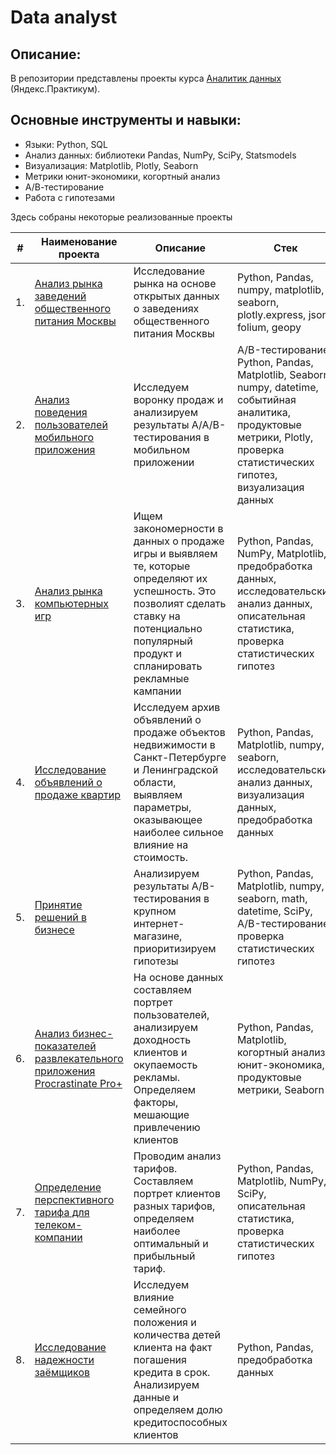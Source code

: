# Data analyst

## Описание:
В репозитории представлены проекты курса [Аналитик данных](https://praktikum.yandex.ru/data-analyst/) (Яндекс.Практикум).

## Основные инструменты и навыки:
- Языки: Python, SQL
- Анализ данных: библиотеки Pandas, NumPy, SciPy, Statsmodels
- Визуализация: Matplotlib, Plotly, Seaborn
- Метрики юнит-экономики, когортный анализ
- А/В-тестирование
- Работа с гипотезами


Здесь собраны некоторые реализованные проекты

| #    | Наименование проекта                | Описание                                                     | Стек                                                         |
| ---- | ------------------------------------------------------------ | ------------------------------------------------------------ | ------------------------------------------------------------ |
| 1.   | [Анализ рынка заведений общественного питания Москвы](https://github.com/kkamus/yandex_practicum/blob/main/catering%20establish/catering%20establish.ipynb) | Исследование рынка на основе открытых данных о заведениях общественного питания Москвы| Python, Pandas, numpy, matplotlib, seaborn, plotly.express, json, folium, geopy|
| 2.   | [Анализ поведения пользователей мобильного приложения](https://github.com/kkamus/yandex_practicum/tree/main/startup_data) | Исследуем воронку продаж и анализируем результаты A/A/B-тестирования в мобильном приложении| A/B-тестирование, Python, Pandas, Matplotlib, Seaborn, numpy, datetime, событийная аналитика, продуктовые метрики, Plotly, проверка статистических гипотез, визуализация данных|
| 3.   | [Анализ рынка компьютерных игр](https://github.com/kkamus/yandex_practicum/tree/main/video_game_industry) | Ищем закономерности в данных о продаже игры и выявляем те, которые определяют их успешность. Это позволият сделать ставку на потенциально популярный продукт и спланировать рекламные кампании| Python, Pandas, NumPy, Matplotlib, предобработка данных, исследовательский анализ данных, описательная статистика, проверка статистических гипотез|
| 4.   | [Исследование объявлений о продаже квартир](https://github.com/kkamus/yandex_practicum/tree/main/real_estate_market) | Исследуем архив объявлений о продаже объектов недвижимости в Санкт-Петербурге и Ленинградской области, выявляем  параметры, оказывающее наиболее сильное влияние на стоимость. | Python, Pandas, Matplotlib, numpy, seaborn, исследовательский анализ данных, визуализация данных, предобработка данных|
| 5.   | [Принятие решений в бизнесе](https://github.com/kkamus/yandex_practicum/tree/main/internet_store) | Анализируем результаты A/B-тестирования в крупном интернет-магазине, приоритизируем гипотезы | Python, Pandas, Matplotlib, numpy, seaborn, math, datetime, SciPy, A/B-тестирование, проверка статистических гипотез|
| 6.   | [Анализ бизнес-показателей развлекательного приложения Procrastinate Pro+](https://github.com/kkamus/yandex_practicum/tree/main/cohort_analysis) | На основе данных составляем портрет пользователей, анализируем доходность клиентов и окупаемость рекламы. Определяем факторы, мешающие привлечению клиентов | Python, Pandas, Matplotlib, когортный анализ, юнит-экономика, продуктовые метрики, Seaborn|
| 7.   | [Определение перспективного тарифа для телеком-компании](https://github.com/kkamus/yandex_practicum/tree/main/mobile_operator) | Проводим анализ тарифов. Составляем портрет клиентов разных тарифов, определяем наиболее оптимальный и прибыльный тариф.| Python, Pandas, Matplotlib, NumPy, SciPy, описательная статистика, проверка статистических гипотез|
| 8.   | [Исследование надежности заёмщиков](https://github.com/kkamus/yandex_practicum/tree/main/bank_data) | Исследуем влияние семейного положения и количества детей клиента на факт погашения кредита в срок. Анализируем данные и определяем долю кредитоспособных клиентов| Python, Pandas, предобработка данных|
